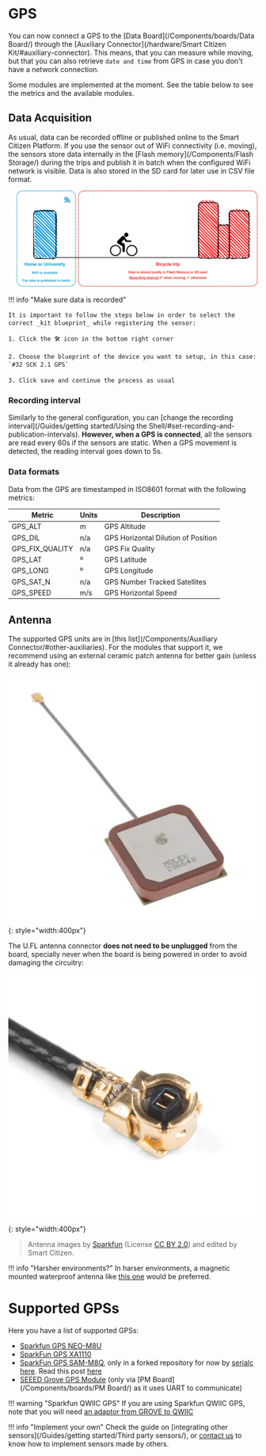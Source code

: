 # GPS

You can now connect a GPS to the [Data Board](/Components/boards/Data Board/) through the [Auxiliary Connector](/hardware/Smart Citizen Kit/#auxiliary-connector). This means, that you can measure while moving, but that you can also retrieve `date and time` from GPS in case you don't have a network connection.

Some modules are implemented at the moment. See the table below to see the metrics and the available modules.

## Data Acquisition

As usual, data can be recorded offline or published online to the Smart Citizen Platform. If you use the sensor out of WiFi connectivity (i.e. moving), the sensors store data internally in the [Flash memory](/Components/Flash Storage/) during the trips and publish it in batch when the configured WiFi network is visible. Data is also stored in the SD card for later use in CSV file format.

![](/assets/images/bike_trip.jpg)

!!! info "Make sure data is recorded"

    It is important to follow the steps below in order to select the correct _kit blueprint_ while registering the sensor:

    1. Click the 🛠️ icon in the bottom right corner

    2. Choose the blueprint of the device you want to setup, in this case: `#32 SCK 2.1 GPS`

    3. Click save and continue the process as usual

### Recording interval

Similarly to the general configuration, you can [change the recording interval](/Guides/getting started/Using the Shell/#set-recording-and-publication-intervals). **However, when a GPS is connected**, all the sensors are read every 60s if the sensors are static. When a GPS movement is detected, the reading interval goes down to 5s.

### Data formats

Data from the GPS are timestamped in ISO8601 format with the following metrics:

| Metric                    | Units | Description                           |
|---------------------------|-----  |---------------------------------------|
| GPS_ALT                   | m     | GPS Altitude                          |
| GPS_DIL                   | n/a   | GPS Horizontal Dilution of Position   |
| GPS_FIX_QUALITY           | n/a   | GPS Fix Quality                       |
| GPS_LAT                   | º     | GPS Latitude                          |
| GPS_LONG                  | º     | GPS Longitude                         |
| GPS_SAT_N                 | n/a   | GPS Number Tracked Satellites         |
| GPS_SPEED                 | m/s   | GPS Horizontal Speed                  |

## Antenna

The supported GPS units are in [this list](/Components/Auxiliary Connector/#other-auxiliaries). For the modules that support it, we recommend using an external ceramic patch antenna for better gain (unless it already has one):

![](/assets/images/ceramic_antenna.png){: style="width:400px"}

The U.FL antenna connector **does not need to be unplugged** from the board, specially never when the board is being powered in order to avoid damaging the circuitry:

![](/assets/images/UFL.png){: style="width:400px"}

> Antenna images by [Sparkfun](https://www.sparkfun.com) (License [CC BY 2.0](https://creativecommons.org/licenses/by/2.0/)) and edited by Smart Citizen.

!!! info "Harsher environments?"
    In harser environments, a magnetic mounted waterproof antenna like [this one](https://eu.mouser.com/ProductDetail/Taoglas/AA171301111?qs=%2Fha2pyFaduhLT2djiVcQ%252BmKy6lTU1e7%2FjAvHSK%252B8w22J1i%252BNOh5WUg%3D%3D) would be preferred.

# Supported GPSs

Here you have a list of supported GPSs:

- [Sparkfun GPS NEO-M8U](https://www.sparkfun.com/products/16329)
- [SparkFun GPS XA1110](https://www.sparkfun.com/products/14414)
- [SparkFun GPS SAM-M8Q](https://www.sparkfun.com/products/15210), only in a forked repository for now by [serialc](https://github.com/serialc/) [here](https://github.com/serialc/smartcitizen-kit-21). Read this post [here](https://forum.smartcitizen.me/t/power-off-qwiic-on-sck2-1-power-off/1623)
- [SEEED Grove GPS Module](https://www.seeedstudio.com/Grove-GPS-Module.html) (only via [PM Board](/Components/boards/PM Board/) as it uses UART to communicate)

!!! warning "Sparkfun QWIIC GPS"
    If you are using Sparkfun QWIIC GPS, note that you will need [an adaptor from GROVE to QWIIC](https://www.sparkfun.com/products/15109)

!!! info "Implement your own"
    Check the guide on [integrating other sensors](/Guides/getting started/Third party sensors/), or [contact us](mailto:support@smartcitizen.me) to know how to implement sensors made by others.